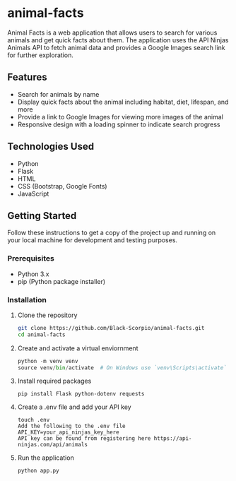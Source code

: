 # animal-facts

Animal Facts is a web application that allows users to search for various animals and get quick facts about them. The application uses the API Ninjas Animals API to fetch animal data and provides a Google Images search link for further exploration.

## Features

- Search for animals by name
- Display quick facts about the animal including habitat, diet, lifespan, and more
- Provide a link to Google Images for viewing more images of the animal
- Responsive design with a loading spinner to indicate search progress

## Technologies Used

- Python
- Flask
- HTML
- CSS (Bootstrap, Google Fonts)
- JavaScript

## Getting Started

Follow these instructions to get a copy of the project up and running on your local machine for development and testing purposes.

### Prerequisites

- Python 3.x
- pip (Python package installer)

### Installation

1. Clone the repository

   ```sh
   git clone https://github.com/Black-Scorpio/animal-facts.git
   cd animal-facts

2. Create and activate a virtual enviornment
    ```python
   python -m venv venv
   source venv/bin/activate  # On Windows use `venv\Scripts\activate`
   
3. Install required packages
    ```pip
   pip install Flask python-dotenv requests

4. Create a .env file and add your API key
    ```touch
   touch .env
   Add the following to the .env file
   API_KEY=your_api_ninjas_key_here
   API key can be found from registering here https://api-ninjas.com/api/animals

5. Run the application
    ```python
   python app.py